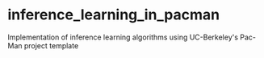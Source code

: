 # inference_learning_in_pacman
Implementation of inference learning algorithms using UC-Berkeley's Pac-Man project template
